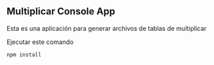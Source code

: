 ## Multiplicar Console App

Esta es una aplicación para generar archivos de tablas de
multiplicar


Ejecutar este comando

```
npm install
```